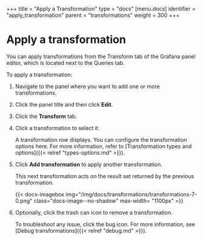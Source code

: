 +++
title = "Apply a Transformation"
type = "docs"
[menu.docs]
identifier = "apply_transformation"
parent = "transformations"
weight = 300
+++


# Apply a transformation

You can apply transformations from the Transform tab of the Grafana panel editor, which is located next to the Queries tab.

To apply a transformation:

1. Navigate to the panel where you want to add one or more transformations.
1. Click the panel title and then click **Edit**.
1. Click the **Transform** tab.
1. Click a transformation to select it.

   A transformation row displays. You can configure the transformation options here. For more information, refer to [Transformation types and options]({{< relref "types-options.md" >}}).

2. Click **Add transformation** to apply another transformation.

   This next transformation acts on the result set returned by the previous transformation.

   {{< docs-imagebox img="/img/docs/transformations/transformations-7-0.png" class="docs-image--no-shadow" max-width= "1100px" >}}

3. Optionally, click the trash can icon to remove a transformation.

   To troubleshoot any issue, click the bug icon. For more information, see [Debug  transformations]({{< relref "debug.md" >}}).